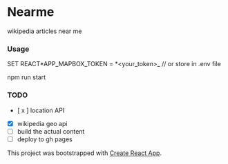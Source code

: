 # Nearme

wikipedia articles near me

### Usage

SET REACT*APP_MAPBOX_TOKEN = *<your_token>\_ // or store in .env file

npm run start

### TODO

- [ x ] location API
- [x] wikipedia geo api
- [ ] build the actual content
- [ ] deploy to gh pages

This project was bootstrapped with [Create React App](https://github.com/facebook/create-react-app).
